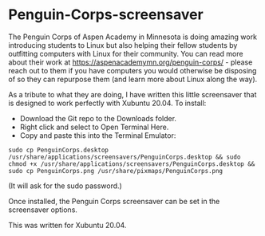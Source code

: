 # Penguin-Corps-screensaver

The Penguin Corps of Aspen Academy in Minnesota is doing amazing work introducing students to Linux but also helping their fellow students by outfitting computers with Linux for their community.  You can read more about their work at https://aspenacademymn.org/penguin-corps/ - please reach out to them if you have computers you would otherwise be disposing of so they can repurpose them (and learn more about Linux along the way).

As a tribute to what they are doing, I have written this little screensaver that is designed to work perfectly with Xubuntu 20.04.  To install:

* Download the Git repo to the Downloads folder.
* Right click and select to Open Terminal Here.
* Copy and paste this into the Terminal Emulator:

```sudo cp PenguinCorps.desktop /usr/share/applications/screensavers/PenguinCorps.desktop && sudo chmod +x /usr/share/applications/screensavers/PenguinCorps.desktop && sudo cp PenguinCorps.png /usr/share/pixmaps/PenguinCorps.png```

(It will ask for the sudo password.)

Once installed, the Penguin Corps screensaver can be set in the screensaver options.

This was written for Xubuntu 20.04.
